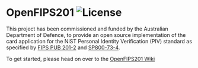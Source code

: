 # OpenFIPS201 ![License](https://img.shields.io/github/license/simpeg/simpeg.svg)

This project has been commissioned and funded by the Australian Department of Defence, to provide an open source implementation of the card application for the NIST Personal Identity Verification (PIV) standard as specified by [FIPS PUB 201-2](https://en.wikipedia.org/wiki/FIPS_201) and [SP800-73-4](http://nvlpubs.nist.gov/nistpubs/SpecialPublications/NIST.SP.800-73-4.pdf). 

To get started, please head on over to the [OpenFIPS201 Wiki](https://github.com/makinako/OpenFIPS201/wiki)
